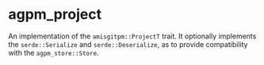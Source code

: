 # agpm_project

An implementation of the `amisgitpm::ProjectT` trait. It optionally implements
the `serde::Serialize` and `serde::Deserialize`, as to provide compatibility
with the `agpm_store::Store`.
